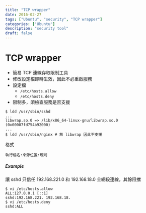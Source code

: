```yaml
---
title: "TCP wrapper"
date: 2016-02-27
tags: ["Ubuntu", "security", "TCP wrapper"]
categories: ["Ubuntu"]
description: "security tool"
draft: false
---
```


# TCP wrapper
- 簡易 TCP 連線存取限制工具
- 修改設定檔即時生效，因此不必重啟服務
- 設定檔
    - `/etc/hosts.allow`
    - `/etc/hosts.deny`
- 限制多，須檢查服務是否支援
```shell
$ ldd /usr/sbin/sshd
...
libwrap.so.0 => /lib/x86_64-linux-gnu/libwrap.so.0 (0x00007fd754b92000)
...
$ ldd /usr/sbin/nginx # 無 libwrap 因此不支援
```

格式
```shell
執行檔名:來源位置:規則
```

##### Example
讓 sshd 只信任 192.168.221.0 和 192.168.18.0 全網段連線，其餘阻擋
```shell
$ vi /etc/hosts.allow
ALL:127.0.0.1 [::1]
sshd:192.168.221. 192.168.18.
$ vi /etc/hosts.deny
sshd:ALL
```